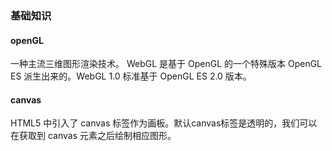 ### 基础知识

#### openGL
一种主流三维图形渲染技术。 WebGL 是基于 OpenGL 的一个特殊版本 OpenGL ES 派生出来的。WebGL 1.0 标准基于 OpenGL ES 2.0 版本。

#### canvas
HTML5 中引入了 canvas 标签作为画板。默认canvas标签是透明的，我们可以在获取到 canvas 元素之后绘制相应图形。